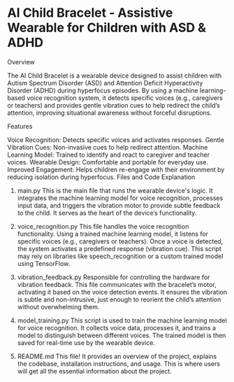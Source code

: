 # AI Child Bracelet - Assistive Wearable for Children with ASD & ADHD


Overview

The AI Child Bracelet is a wearable device designed to assist children with Autism Spectrum Disorder (ASD) and Attention Deficit Hyperactivity Disorder (ADHD) during hyperfocus episodes. By using a machine learning-based voice recognition system, it detects specific voices (e.g., caregivers or teachers) and provides gentle vibration cues to help redirect the child’s attention, improving situational awareness without forceful disruptions.

Features

Voice Recognition: Detects specific voices and activates responses.
Gentle Vibration Cues: Non-invasive cues to help redirect attention.
Machine Learning Model: Trained to identify and react to caregiver and teacher voices.
Wearable Design: Comfortable and portable for everyday use.
Improved Engagement: Helps children re-engage with their environment by reducing isolation during hyperfocus.
Files and Code Explanation

1. main.py
This is the main file that runs the wearable device's logic. It integrates the machine learning model for voice recognition, processes input data, and triggers the vibration motor to provide subtle feedback to the child. It serves as the heart of the device’s functionality.

2. voice_recognition.py
This file handles the voice recognition functionality. Using a trained machine learning model, it listens for specific voices (e.g., caregivers or teachers). Once a voice is detected, the system activates a predefined response (vibration cue). This script may rely on libraries like speech_recognition or a custom trained model using TensorFlow.

3. vibration_feedback.py
Responsible for controlling the hardware for vibration feedback. This file communicates with the bracelet’s motor, activating it based on the voice detection events. It ensures the vibration is subtle and non-intrusive, just enough to reorient the child’s attention without overwhelming them.

4. model_training.py
This script is used to train the machine learning model for voice recognition. It collects voice data, processes it, and trains a model to distinguish between different voices. The trained model is then saved for real-time use by the wearable device.

5. README.md
This file! It provides an overview of the project, explains the codebase, installation instructions, and usage. This is where users will get all the essential information about the project.
